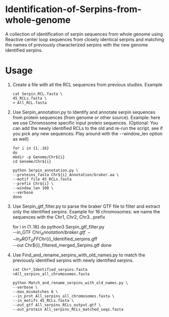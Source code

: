# Identification-of-Serpins-from-whole-genome
A collection of identification of serpin sequences from whole genome using Reactive center loop sequences from closely identical serpins and matching the names of previously characterized serpins with the new genome identified serpins.

# Usage
1. Create a file with all the RCL sequences from previous studies. Example

       cat Serpin_RCL.fasta \
       45_RCLs.fasta \
       > All_RCL.fasta

2. Use Serpin_annotation.py to Identify and annotate serpin sequences from protein sequences (from genome or other source).
   Example: here we use Chromosome specific input protein sequences. (Optional: You can add the newly identified RCLs to the old and re-run the script. see if you pick any new sequences: Play around with the --window_len option as well)

       for i in {1..16}
       do
       mkdir -p Genome/Chr${i}
       cd Genome/Chr${i}

       python Serpin_annotation.py \
       --proteins_fasta Chr${i}_Annotation/braker.aa \
       --motif_file 45_RCLs.fasta
       --prefix Chr${i} \
       --window_len 100 \
       --verbose
       done

 2. Use Serpin_gtf_filter.py to parse the braker GTF file to filter and extract only the identified serpins.
   Example for 16 chromosomes: we name the sequences with the Chr1, Chr2, Chr3...prefix

       for i in {1..16}
       do
       python3 Serpin_gtf_filter.py \
       --in_GTF Chr${i}_Annotation/braker.gtf \
       --in_PROT_GFF Chr${i}_Identified_serpins.gff \
       --out Chr${i}_filtered_merged_Serpins.gtf
       done

3. Use Find_and_rename_serpins_with_old_names.py to match the previously identified serpins with newly identified serpins.

       cat Chr*_Identified_serpins.fasta >All_serpins_all_chromosomes.fasta
   
       python Match_and_rename_serpins_with_old_names.py \
       --verbose \
       --max_mismatches 6 \
       --in_prot All_serpins_all_chromosomes.fasta \
       --in_motifs 45_RCLs.fasta \
       --out_gtf All_serpins_RCLs_output.gtf \
       --out_protein All_serpins_RCLs_matched_seqs.fasta
